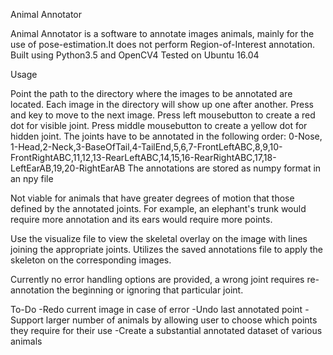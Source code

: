 Animal Annotator

Animal Annotator is a software to annotate images animals, mainly for the use of pose-estimation.It does not perform Region-of-Interest annotation.
Built using Python3.5 and OpenCV4 
Tested on Ubuntu 16.04

Usage

Point the path to the directory where the images to be annotated are located.
Each image in the directory will show up one after another.
Press and key to move to the next image.
Press left mousebutton to create a red dot for visible joint.
Press middle mousebutton to create a yellow dot for hidden joint.
The joints have to be annotated in the following order:
0-Nose, 1-Head,2-Neck,3-BaseOfTail,4-TailEnd,5,6,7-FrontLeftABC,8,9,10-FrontRightABC,11,12,13-RearLeftABC,14,15,16-RearRightABC,17,18-LeftEarAB,19,20-RightEarAB
The annotations are stored as numpy format in an npy file

Not viable for animals that have greater degrees of motion that those defined by the annotated joints. For example, an elephant's trunk would require more annotation and its ears would require more points. 

Use the visualize file to view the skeletal overlay on the image with lines joining the appropriate joints. Utilizes the saved annotations file to apply the skeleton on the corresponding images.

Currently no error handling options are provided, a wrong joint requires re-annotation the beginning or ignoring that particular joint.

To-Do
-Redo current image in case of error
-Undo last annotated point
-Support larger number of animals by allowing user to choose which points they require for their use
-Create a substantial annotated dataset of various animals
